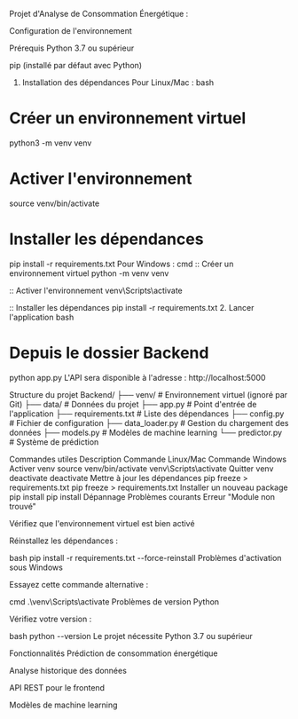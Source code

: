 Projet d'Analyse de Consommation Énergétique :

Configuration de l'environnement

Prérequis
Python 3.7 ou supérieur

pip (installé par défaut avec Python)

1. Installation des dépendances
Pour Linux/Mac :
bash
# Créer un environnement virtuel
python3 -m venv venv

# Activer l'environnement
source venv/bin/activate

# Installer les dépendances
pip install -r requirements.txt
Pour Windows :
cmd
:: Créer un environnement virtuel
python -m venv venv

:: Activer l'environnement
venv\Scripts\activate

:: Installer les dépendances
pip install -r requirements.txt
2. Lancer l'application bash

# Depuis le dossier Backend
python app.py
L'API sera disponible à l'adresse : http://localhost:5000

Structure du projet
Backend/
├── venv/                 # Environnement virtuel (ignoré par Git)
├── data/                 # Données du projet
├── app.py                # Point d'entrée de l'application
├── requirements.txt      # Liste des dépendances
├── config.py             # Fichier de configuration
├── data_loader.py        # Gestion du chargement des données
├── models.py             # Modèles de machine learning
└── predictor.py          # Système de prédiction

Commandes utiles
Description	Commande Linux/Mac	Commande Windows
Activer venv	source venv/bin/activate	venv\Scripts\activate
Quitter venv	deactivate	deactivate
Mettre à jour les dépendances	pip freeze > requirements.txt	pip freeze > requirements.txt
Installer un nouveau package	pip install <package>	pip install <package>
Dépannage
Problèmes courants
Erreur "Module non trouvé"

Vérifiez que l'environnement virtuel est bien activé

Réinstallez les dépendances :

bash
pip install -r requirements.txt --force-reinstall
Problèmes d'activation sous Windows

Essayez cette commande alternative :

cmd
.\venv\Scripts\activate
Problèmes de version Python

Vérifiez votre version :

bash
python --version
Le projet nécessite Python 3.7 ou supérieur

Fonctionnalités
Prédiction de consommation énergétique

Analyse historique des données

API REST pour le frontend

Modèles de machine learning